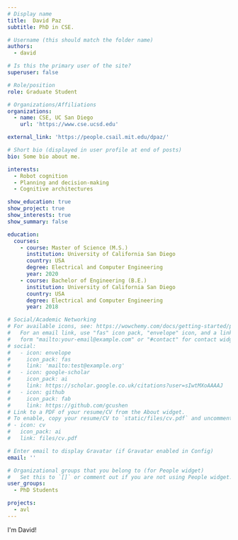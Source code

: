```yaml
---
# Display name
title:  David Paz 
subtitle: PhD in CSE.

# Username (this should match the folder name)
authors:
  - david

# Is this the primary user of the site?
superuser: false

# Role/position
role: Graduate Student

# Organizations/Affiliations
organizations:
  - name: CSE, UC San Diego
    url: 'https://www.cse.ucsd.edu'

external_link: 'https://people.csail.mit.edu/dpaz/'

# Short bio (displayed in user profile at end of posts)
bio: Some bio about me.

interests:
  - Robot cognition
  - Planning and decision-making
  - Cognitive architectures

show_education: true
show_project: true
show_interests: true
show_summary: false

education:
  courses:
    - course: Master of Science (M.S.) 
      institution: University of California San Diego
      country: USA
      degree: Electrical and Computer Engineering
      year: 2020
    - course: Bachelor of Engineering (B.E.)
      institution: University of California San Diego
      country: USA
      degree: Electrical and Computer Engineering
      year: 2018

# Social/Academic Networking
# For available icons, see: https://wowchemy.com/docs/getting-started/page-builder/#icons
#   For an email link, use "fas" icon pack, "envelope" icon, and a link in the
#   form "mailto:your-email@example.com" or "#contact" for contact widget.
# social:
#   - icon: envelope
#     icon_pack: fas
#     link: 'mailto:test@example.org'
#   - icon: google-scholar
#     icon_pack: ai
#     link: https://scholar.google.co.uk/citations?user=sIwtMXoAAAAJ
#   - icon: github
#     icon_pack: fab
#     link: https://github.com/gcushen
# Link to a PDF of your resume/CV from the About widget.
# To enable, copy your resume/CV to `static/files/cv.pdf` and uncomment the lines below.
# - icon: cv
#   icon_pack: ai
#   link: files/cv.pdf

# Enter email to display Gravatar (if Gravatar enabled in Config)
email: ''

# Organizational groups that you belong to (for People widget)
#   Set this to `[]` or comment out if you are not using People widget.
user_groups:
  - PhD Students

projects:
  - avl
---
```


I'm David!